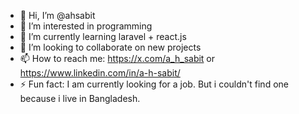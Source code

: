 - 👋 Hi, I’m @ahsabit
- 👀 I’m interested in programming
- 🌱 I’m currently learning laravel + react.js
- 💞️ I’m looking to collaborate on new projects
- 📫 How to reach me: https://x.com/a_h_sabit or https://www.linkedin.com/in/a-h-sabit/
- ⚡ Fun fact: I am currently looking for a job. But i couldn't find one because i live in Bangladesh.

<!---
ahsabit/ahsabit is a ✨ special ✨ repository because its `README.md` (this file) appears on your GitHub profile.
You can click the Preview link to take a look at your changes.
--->
